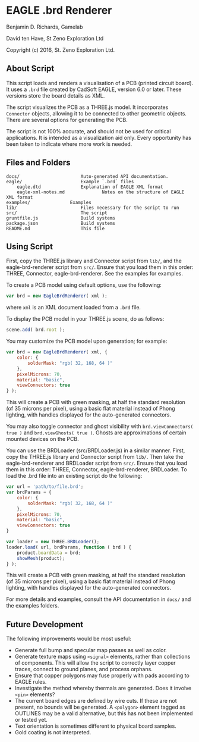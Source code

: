 # EAGLE .brd Renderer

Benjamin D. Richards,
Gamelab

David ten Have,
St Zeno Exploration Ltd

Copyright (c) 2016, St. Zeno Exploration Ltd.

## About Script

This script loads and renders a visualisation of a PCB (printed circuit board). It uses a `.brd` file created by CadSoft EAGLE, version 6.0 or later. These versions store the board details as XML.

The script visualizes the PCB as a THREE.js model. It incorporates `Connector` objects, allowing it to be connected to other geometric objects. There are several options for generating the PCB.

The script is not 100% accurate, and should not be used for critical applications. It is intended as a visualization aid only. Every opportunity has been taken to indicate where more work is needed.


## Files and Folders

	docs/						Auto-generated API documentation.
	eagle/						Example `.brd` files
		eagle.dtd				Explanation of EAGLE XML format
		eagle-xml-notes.md				Notes on the structure of EAGLE XML format
	examples/				Examples
	lib/						Files necessary for the script to run
	src/						The script
	gruntfile.js				Build systems
	package.json				Build systems
	README.md					This file


## Using Script

First, copy the THREE.js library and Connector script from `lib/`, and the eagle-brd-renderer script from `src/`. Ensure that you load them in this order: THREE, Connector, eagle-brd-renderer. See the examples for examples.

To create a PCB model using default options, use the following:

```js
var brd = new EagleBrdRenderer( xml );
```

where `xml` is an XML document loaded from a `.brd` file.

To display the PCB model in your THREE.js scene, do as follows:

```js
scene.add( brd.root );
```

You may customize the PCB model upon generation; for example:

```js
var brd = new EagleBrdRenderer( xml, {
	color: {
		solderMask: "rgb( 32, 168, 64 )"
	},
	pixelMicrons: 70,
	material: "basic",
	viewConnectors: true
} );
```

This will create a PCB with green masking, at half the standard resolution (of 35 microns per pixel), using a basic flat material instead of Phong lighting, with handles displayed for the auto-generated connectors.

You may also toggle connector and ghost visibility with `brd.viewConnectors( true )` and `brd.viewGhosts( true )`. Ghosts are approximations of certain mounted devices on the PCB.

You can use the BRDLoader (src/BRDLoader.js) in a similar manner. First, copy the THREE.js library and Connector script from `lib/`. Then take the eagle-brd-renderer and BRDLoader script from `src/`. Ensure that you load them in this order: THREE, Connector, eagle-brd-renderer, BRDLoader. To load the .brd file into an existing script do the following:

```js
var url = 'path/to/file.brd';
var brdParams = {
	color: {
		solderMask: "rgb( 32, 168, 64 )"
	},
	pixelMicrons: 70,
	material: "basic",
	viewConnectors: true
}

var loader = new THREE.BRDLoader();
loader.load( url, brdParams, function ( brd ) {
	product.boardData = brd;
	showMesh(product);
} );
```

This will create a PCB with green masking, at half the standard resolution (of 35 microns per pixel), using a basic flat material instead of Phong lighting, with handles displayed for the auto-generated connectors.

For more details and examples, consult the API documentation in `docs/` and the examples folders.


## Future Development

The following improvements would be most useful:

* Generate full bump and specular map passes as well as color.
* Generate texture maps using `<signal>` elements, rather than collections of components. This will allow the script to correctly layer copper traces, connect to ground planes, and process orphans.
* Ensure that copper polygons may fuse properly with pads according to EAGLE rules.
* Investigate the method whereby thermals are generated. Does it involve `<pin>` elements?
* The current board edges are defined by wire cuts. If these are not present, no bounds will be generated. A `<polygon>` element tagged as OUTLINES may be a valid alternative, but this has not been implemented or tested yet.
* Text orientation is sometimes different to physical board samples.
* Gold coating is not interpreted.
